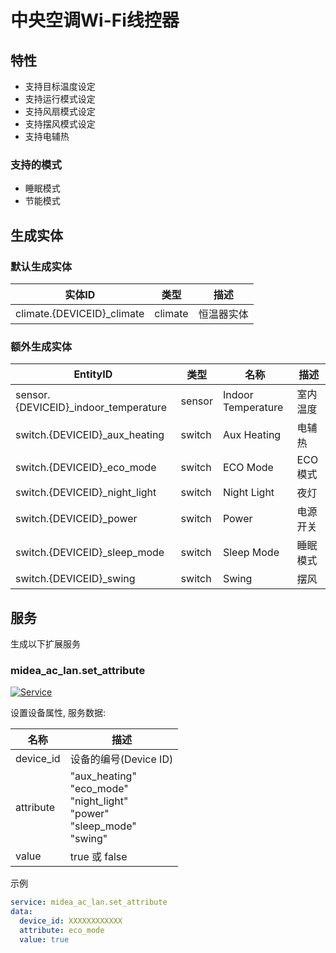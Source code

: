 # 中央空调Wi-Fi线控器

## 特性

- 支持目标温度设定
- 支持运行模式设定
- 支持风扇模式设定
- 支持摆风模式设定
- 支持电辅热

### 支持的模式

- 睡眠模式
- 节能模式

## 生成实体

### 默认生成实体

| 实体ID                      | 类型    | 描述       |
| --------------------------- | ------- | ---------- |
| climate.{DEVICEID}\_climate | climate | 恒温器实体 |

### 额外生成实体

| EntityID                              | 类型   | 名称               | 描述     |
| ------------------------------------- | ------ | ------------------ | -------- |
| sensor.{DEVICEID}\_indoor_temperature | sensor | Indoor Temperature | 室内温度 |
| switch.{DEVICEID}\_aux_heating        | switch | Aux Heating        | 电辅热   |
| switch.{DEVICEID}\_eco_mode           | switch | ECO Mode           | ECO模式  |
| switch.{DEVICEID}\_night_light        | switch | Night Light        | 夜灯     |
| switch.{DEVICEID}\_power              | switch | Power              | 电源开关 |
| switch.{DEVICEID}\_sleep_mode         | switch | Sleep Mode         | 睡眠模式 |
| switch.{DEVICEID}\_swing              | switch | Swing              | 摆风     |

## 服务

生成以下扩展服务

### midea_ac_lan.set_attribute

[![Service](https://my.home-assistant.io/badges/developer_call_service.svg)](https://my.home-assistant.io/redirect/developer_call_service/?service=midea_ac_lan.set_attribute)

设置设备属性, 服务数据:

| 名称      | 描述                                                                                     |
| --------- | ---------------------------------------------------------------------------------------- |
| device_id | 设备的编号(Device ID)                                                                    |
| attribute | "aux_heating"<br/>"eco_mode"<br/>"night_light"<br/>"power"<br />"sleep_mode"<br/>"swing" |
| value     | true 或 false                                                                            |

示例

```yaml
service: midea_ac_lan.set_attribute
data:
  device_id: XXXXXXXXXXXX
  attribute: eco_mode
  value: true
```
